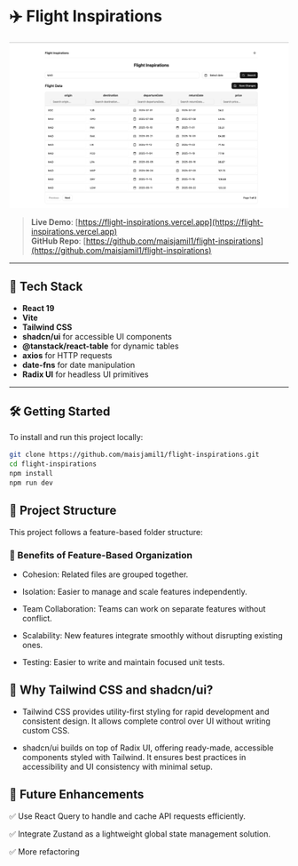 # ✈️ Flight Inspirations

![Dashboard UI](dashbordUI.png)


> **Live Demo**: [https://flight-inspirations.vercel.app](https://flight-inspirations.vercel.app)  
> **GitHub Repo**: [https://github.com/maisjamil1/flight-inspirations](https://github.com/maisjamil1/flight-inspirations)

---

## 🚀 Tech Stack

- **React 19**
- **Vite**
- **Tailwind CSS**
- **shadcn/ui** for accessible UI components
- **@tanstack/react-table** for dynamic tables
- **axios** for HTTP requests
- **date-fns** for date manipulation
- **Radix UI** for headless UI primitives

---

## 🛠️ Getting Started

To install and run this project locally:


   ```bash
   git clone https://github.com/maisjamil1/flight-inspirations.git
   cd flight-inspirations
   npm install
   npm run dev
```
## 📂 Project Structure
This project follows a feature-based folder structure:
### 📁 Benefits of Feature-Based Organization
- Cohesion: Related files are grouped together.

- Isolation: Easier to manage and scale features independently.

- Team Collaboration: Teams can work on separate features without conflict.

- Scalability: New features integrate smoothly without disrupting existing ones.

- Testing: Easier to write and maintain focused unit tests.

## 🎨 Why Tailwind CSS and shadcn/ui?
- Tailwind CSS provides utility-first styling for rapid development and consistent design. It allows complete control over UI without writing custom CSS.

- shadcn/ui builds on top of Radix UI, offering ready-made, accessible components styled with Tailwind. It ensures best practices in accessibility and UI consistency with minimal setup.


## 🔮 Future Enhancements
✅ Use React Query to handle and cache API requests efficiently.

✅ Integrate Zustand as a lightweight global state management solution.

✅ More refactoring